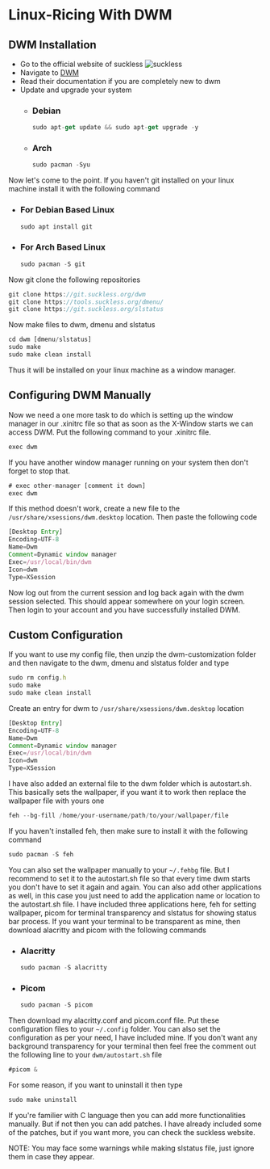 # Linux-Ricing With DWM

## DWM Installation
- Go to the official website of suckless ![suckless](https://suckless.org/logo.svg)
- Navigate to [DWM](https://dwm.suckless.org/)
- Read their documentation if you are completely new to dwm
- Update and upgrade your system
  - ### Debian 
    ```javascript
    sudo apt-get update && sudo apt-get upgrade -y
    ```

  - ### Arch
    ```javascript
    sudo pacman -Syu
    ```


Now let's come to the point. If you haven't git installed on your linux machine install it with the following command
  - ### For Debian Based Linux
    ```javascript
    sudo apt install git
    ```

  - ### For Arch Based Linux
    ```javascript
    sudo pacman -S git
    ```

Now git clone the following repositories
```javascript
git clone https://git.suckless.org/dwm
git clone https://tools.suckless.org/dmenu/
git clone https://git.suckless.org/slstatus
```

Now make files to dwm, dmenu and slstatus
```javascript
cd dwm [dmenu/slstatus]
sudo make
sudo make clean install
```  
Thus it will be installed on your linux machine as a window manager.

## Configuring DWM Manually
Now we need a one more task to do which is setting up the window manager in our .xinitrc file so that as soon as the X-Window starts we can access DWM. Put the following command to your .xinitrc file.
```javascript
exec dwm
```


If you have another window manager running on your system then don't forget to stop that.
```javascript
# exec other-manager [comment it down]
exec dwm
```  


If this method doesn't work, create a new file to the ```/usr/share/xsessions/dwm.desktop``` location. Then paste the following code
```javascript
[Desktop Entry]
Encoding=UTF-8
Name=Dwm
Comment=Dynamic window manager
Exec=/usr/local/bin/dwm
Icon=dwm
Type=XSession
```


Now log out from the current session and log back again with the dwm session selected. This should appear somewhere on your login screen. Then login to your account and you have successfully installed DWM.


## Custom Configuration
If you want to use my config file, then unzip the dwm-customization folder and then navigate to the dwm, dmenu and slstatus folder and type
```javascript
sudo rm config.h
sudo make
sudo make clean install
```

Create an entry for dwm to ```/usr/share/xsessions/dwm.desktop``` location
```javascript
[Desktop Entry]
Encoding=UTF-8
Name=Dwm
Comment=Dynamic window manager
Exec=/usr/local/bin/dwm
Icon=dwm
Type=XSession
```

I have also added an external file to the dwm folder which is autostart.sh. This basically sets the wallpaper, if you want it to work then replace the wallpaper file with yours one
```javascript
feh --bg-fill /home/your-username/path/to/your/wallpaper/file
```

If you haven't installed feh, then make sure to install it with the following command
```javascript
sudo pacman -S feh
```

You can also set the wallpaper manually to your ```~/.fehbg``` file. But I recommend to set it to the autostart.sh file so that every time dwm starts you don't have to set it again and again. You can also add other applications as well, in this case you just need to add the application name or location to the autostart.sh file. I have included three applications here, feh for setting wallpaper, picom for terminal transparency and slstatus for showing status bar process. If you want your terminal to be transparent as mine, then download alacritty and picom with the following commands
  - ### Alacritty
    ```javascript
    sudo pacman -S alacritty
    ```

  - ### Picom
    ```javascript
    sudo pacman -S picom
    ```

Then download my alacritty.conf and picom.conf file. Put these configuration files to your ```~/.config``` folder. You can also set the configuration as per your need, I have included mine. If you don't want any background transparency for your terminal then feel free the comment out the following line to your ```dwm/autostart.sh``` file
```javascript
#picom &
```


For some reason, if you want to uninstall it then type
```javascript
sudo make uninstall
```

If you're familier with C language then you can add more functionalities manually. But if not then you can add patches. I have already included some of the patches, but if you want more, you can check the suckless website.

NOTE: You may face some warnings while making slstatus file, just ignore them in case they appear.
